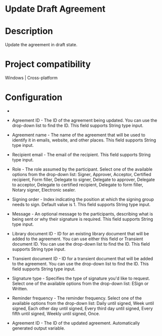 ﻿# Update Draft Agreement

# Description

Update the agreement in draft state.

# Project compatibility

Windows | Cross-platform

# Configuration

* 
* Agreement ID - The ID of the agreement being updated. You can use the drop-down list to find the ID. This field supports String type input.
* Agreement name - The name of the agreement that will be used to identify it in emails, website, and other places. This field supports String type input.
* Recipient email - The email of the recipient. This field supports String type input.
* Role - The role assumed by the participant. Select one of the available options from the drop-down list: Signer, Approver, Acceptor, Certified recipient, Form filler, Delegate to signer, Delegate to approver, Delegate to acceptor, Delegate to certified recipient, Delegate to form filler, Notary signer, Electronic sealer.
* Signing order - Index indicating the position at which the signing group needs to sign. Default value is 1. This field supports String type input.
* Message - An optional message to the participants, describing what is being sent or why their signature is required. This field supports String type input.
* Library document ID - ID for an existing library document that will be added to the agreement. You can use either this field or Transient document ID. You can use the drop-down list to find the ID. This field supports String type input.
* Transient document ID - ID for a transient document that will be added to the agreement. You can use the drop-down list to find the ID. This field supports String type input.







* Signature type - Specifies the type of signature you'd like to request. Select one of the available options from the drop-down list: ESign or Written.
* Reminder frequency - The reminder frequency. Select one of the available options from the drop-down list: Daily until signed, Week until signed, Each other day until signed, Every third day until signed, Every fifth until signed, Weekly until signed, Once.



* Agreement ID - The ID of the updated agreement. Automatically generated output variable.
